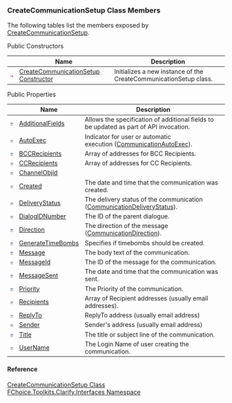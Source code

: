 ﻿### CreateCommunicationSetup Class Members

The following tables list the members exposed by [CreateCommunicationSetup](FChoice.Toolkits.Clarify~FChoice.Toolkits.Clarify.Interfaces.CreateCommunicationSetup.md).

Public Constructors

|   | Name | Description |
| --- | --- | --- |
| ![Public Constructor](dotnetimages/publicConstructor.png) | [CreateCommunicationSetup Constructor](FChoice.Toolkits.Clarify~FChoice.Toolkits.Clarify.Interfaces.CreateCommunicationSetup~_ctor.md) | Initializes a new instance of the CreateCommunicationSetup class.   |



Public Properties

|   | Name | Description |
| --- | --- | --- |
| ![Public Property](dotnetimages/publicProperty.png) | [AdditionalFields](FChoice.Toolkits.Clarify~FChoice.Toolkits.Clarify.Interfaces.CreateCommunicationSetup~AdditionalFields.md) | Allows the specification of additional fields to be updated as part of API invocation.   |
| ![Public Property](dotnetimages/publicProperty.png) | [AutoExec](FChoice.Toolkits.Clarify~FChoice.Toolkits.Clarify.Interfaces.CreateCommunicationSetup~AutoExec.md) | Indicator for user or automatic execution ([CommunicationAutoExec](FChoice.Toolkits.Clarify~FChoice.Toolkits.Clarify.CommunicationAutoExec.md)).   |
| ![Public Property](dotnetimages/publicProperty.png) | [BCCRecipients](FChoice.Toolkits.Clarify~FChoice.Toolkits.Clarify.Interfaces.CreateCommunicationSetup~BCCRecipients.md) | Array of addresses for BCC Recipients.   |
| ![Public Property](dotnetimages/publicProperty.png) | [CCRecipients](FChoice.Toolkits.Clarify~FChoice.Toolkits.Clarify.Interfaces.CreateCommunicationSetup~CCRecipients.md) | Array of addresses for CC Recipients.   |
| ![Public Property](dotnetimages/publicProperty.png) | [ChannelObjid](FChoice.Toolkits.Clarify~FChoice.Toolkits.Clarify.Interfaces.CreateCommunicationSetup~ChannelObjid.md) |   |
| ![Public Property](dotnetimages/publicProperty.png) | [Created](FChoice.Toolkits.Clarify~FChoice.Toolkits.Clarify.Interfaces.CreateCommunicationSetup~Created.md) | The date and time that the communication was created.   |
| ![Public Property](dotnetimages/publicProperty.png) | [DeliveryStatus](FChoice.Toolkits.Clarify~FChoice.Toolkits.Clarify.Interfaces.CreateCommunicationSetup~DeliveryStatus.md) | The delivery status of the communication ([CommunicationDeliveryStatus](FChoice.Toolkits.Clarify~FChoice.Toolkits.Clarify.CommunicationDeliveryStatus.md)).   |
| ![Public Property](dotnetimages/publicProperty.png) | [DialogIDNumber](FChoice.Toolkits.Clarify~FChoice.Toolkits.Clarify.Interfaces.CreateCommunicationSetup~DialogIDNumber.md) | The ID of the parent dialogue.   |
| ![Public Property](dotnetimages/publicProperty.png) | [Direction](FChoice.Toolkits.Clarify~FChoice.Toolkits.Clarify.Interfaces.CreateCommunicationSetup~Direction.md) | The direction of the message ([CommunicationDirection](FChoice.Toolkits.Clarify~FChoice.Toolkits.Clarify.CommunicationDirection.md)).   |
| ![Public Property](dotnetimages/publicProperty.png) | [GenerateTimeBombs](FChoice.Toolkits.Clarify~FChoice.Toolkits.Clarify.Interfaces.CreateCommunicationSetup~GenerateTimeBombs.md) | Specifies if timebombs should be created.   |
| ![Public Property](dotnetimages/publicProperty.png) | [Message](FChoice.Toolkits.Clarify~FChoice.Toolkits.Clarify.Interfaces.CreateCommunicationSetup~Message.md) | The body text of the communication.   |
| ![Public Property](dotnetimages/publicProperty.png) | [MessageId](FChoice.Toolkits.Clarify~FChoice.Toolkits.Clarify.Interfaces.CreateCommunicationSetup~MessageId.md) | The ID of the message for the communication.   |
| ![Public Property](dotnetimages/publicProperty.png) | [MessageSent](FChoice.Toolkits.Clarify~FChoice.Toolkits.Clarify.Interfaces.CreateCommunicationSetup~MessageSent.md) | The date and time that the communication was sent.   |
| ![Public Property](dotnetimages/publicProperty.png) | [Priority](FChoice.Toolkits.Clarify~FChoice.Toolkits.Clarify.Interfaces.CreateCommunicationSetup~Priority.md) | The Priority of the communication.   |
| ![Public Property](dotnetimages/publicProperty.png) | [Recipients](FChoice.Toolkits.Clarify~FChoice.Toolkits.Clarify.Interfaces.CreateCommunicationSetup~Recipients.md) | Array of Recipient addresses (usually email addresses).   |
| ![Public Property](dotnetimages/publicProperty.png) | [ReplyTo](FChoice.Toolkits.Clarify~FChoice.Toolkits.Clarify.Interfaces.CreateCommunicationSetup~ReplyTo.md) | ReplyTo address (usually email address)   |
| ![Public Property](dotnetimages/publicProperty.png) | [Sender](FChoice.Toolkits.Clarify~FChoice.Toolkits.Clarify.Interfaces.CreateCommunicationSetup~Sender.md) | Sender's address (usually email address)   |
| ![Public Property](dotnetimages/publicProperty.png) | [Title](FChoice.Toolkits.Clarify~FChoice.Toolkits.Clarify.Interfaces.CreateCommunicationSetup~Title.md) | The title or subject line of the communication.   |
| ![Public Property](dotnetimages/publicProperty.png) | [UserName](FChoice.Toolkits.Clarify~FChoice.Toolkits.Clarify.Interfaces.CreateCommunicationSetup~UserName.md) | The Login Name of user creating the communication.   |





#### Reference

[CreateCommunicationSetup Class](FChoice.Toolkits.Clarify~FChoice.Toolkits.Clarify.Interfaces.CreateCommunicationSetup.md)  
[FChoice.Toolkits.Clarify.Interfaces Namespace](FChoice.Toolkits.Clarify~FChoice.Toolkits.Clarify.Interfaces_namespace.md)
